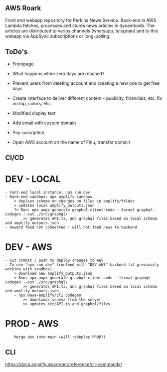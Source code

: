 ## AWS Roark
Front end webapp repository for Perkins News Service. Back-end in AWS Lambda fetches, processes and stores news articles in dynambodb. The articles are distributed to varios channels (whatsapp, telegram) and to this webapp via AppSync subscriptions or long-polling.

## ToDo's
- Frontpage
- What happens when zero days are reached?
- Prevent users from deleting account and creating a new one to get free days
- Create interface to deliver different content  - publicity, financials, etc. fix on top, colors, etc.
- Modified display text

- Add email with custom domain
- Pay suscription

- Open AWS account on the name of Finu, transfer domain 

## CI/CD

# DEV - LOCAL
    - Font-end local instance: npm run dev
    - Back-end sandbox: npx amplify sandbox
        > deploys schema on changes on files in amplify/folder
        > updates local amplify_outputs.json
        ?> Run: npx ampx generate graphql-client-code --format graphql-codegen --out ./src/graphql/ 
            >> generates API.ts, and graphql files based on local schema and amplify_outputs.json
    - Howard feed not connected - will not feed news to backend

# DEV - AWS
    - Git commit / push to deploy changes to AWS
    - To use "npm run dev" frontend with "DEV AWS" backend (if previously working with sandbox):
        > Download new amplify_outputs.json 
        > Run: npx ampx generate graphql-client-code --format graphql-codegen --out ./src/graphql/ 
            >> generates API.ts, and graphql files based on local schema and amplify_outputs.json 
        - npx @aws-amplify/cli codegen 
            >> downloads schema from the server
            >> updates src/API.ts and graphql/files

# PROD - AWS
        Merge dev into main (will redeploy PROD?)


## CLI
https://docs.amplify.aws/react/reference/cli-commands/


